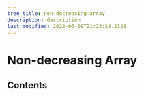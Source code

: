 ```yaml
---
tree_title: non-decreasing-array
description: description
last_modified: 2022-06-09T21:23:28.2328
---
```


# Non-decreasing Array

## Contents

